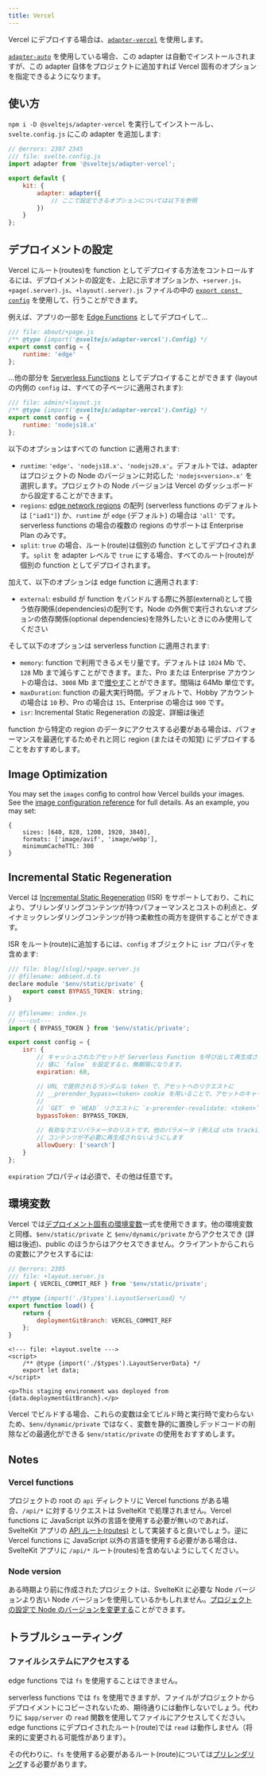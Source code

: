 ```yaml
---
title: Vercel
---
```


Vercel にデプロイする場合は、[`adapter-vercel`](https://github.com/sveltejs/kit/tree/main/packages/adapter-vercel) を使用します。

[`adapter-auto`](adapter-auto) を使用している場合、この adapter は自動でインストールされますが、この adapter 自体をプロジェクトに追加すれば Vercel 固有のオプションを指定できるようになります。

## 使い方 <!--usage-->

`npm i -D @sveltejs/adapter-vercel` を実行してインストールし、`svelte.config.js` にこの adapter を追加します:

```js
// @errors: 2307 2345
/// file: svelte.config.js
import adapter from '@sveltejs/adapter-vercel';

export default {
	kit: {
		adapter: adapter({
			// ここで設定できるオプションについては以下を参照
		})
	}
};
```

## デプロイメントの設定 <!--deployment-configuration-->

Vercel にルート(routes)を function としてデプロイする方法をコントロールするには、デプロイメントの設定を、上記に示すオプションか、`+server.js`、`+page(.server).js`、`+layout(.server).js` ファイルの中の [`export const config`](page-options#config) を使用して、行うことができます。

例えば、アプリの一部を [Edge Functions](https://vercel.com/docs/concepts/functions/edge-functions) としてデプロイして…

```js
/// file: about/+page.js
/** @type {import('@sveltejs/adapter-vercel').Config} */
export const config = {
	runtime: 'edge'
};
```

…他の部分を [Serverless Functions](https://vercel.com/docs/concepts/functions/serverless-functions) としてデプロイすることができます (layout の内側の `config` は、すべての子ページに適用されます):

```js
/// file: admin/+layout.js
/** @type {import('@sveltejs/adapter-vercel').Config} */
export const config = {
	runtime: 'nodejs18.x'
};
```

以下のオプションはすべての function に適用されます:

- `runtime`: `'edge'`、`'nodejs18.x'`、`'nodejs20.x'`。デフォルトでは、adapter はプロジェクトの Node のバージョンに対応した `'nodejs<version>.x'` を選択します。プロジェクトの Node バージョンは Vercel のダッシュボードから設定することができます。
- `regions`: [edge network regions](https://vercel.com/docs/concepts/edge-network/regions) の配列 (serverless functions のデフォルトは `["iad1"]`) か、`runtime` が `edge` (デフォルト) の場合は `'all'` です。serverless functions の場合の複数の regions のサポートは Enterprise Plan のみです。
- `split`: `true` の場合、ルート(route)は個別の function としてデプロイされます。`split` を adapter レベルで `true` にする場合、すべてのルート(route)が個別の function としてデプロイされます。

加えて、以下のオプションは edge function に適用されます:
- `external`: esbuild が function をバンドルする際に外部(external)として扱う依存関係(dependencies)の配列です。Node の外側で実行されないオプションの依存関係(optional dependencies)を除外したいときにのみ使用してください

そして以下のオプションは serverless function に適用されます:
- `memory`: function で利用できるメモリ量です。デフォルトは `1024` Mb で、`128` Mb まで減らすことができます。また、Pro または Enterprise アカウントの場合は、`3008` Mb まで[増やす](https://vercel.com/docs/concepts/limits/overview#serverless-function-memory)ことができます。間隔は 64Mb 単位です。
- `maxDuration`: function の最大実行時間。デフォルトで、Hobby アカウントの場合は `10` 秒、Pro の場合は `15`、Enterprise の場合は `900` です。
- `isr`: Incremental Static Regeneration の設定、詳細は後述

function から特定の region のデータにアクセスする必要がある場合は、パフォーマンスを最適化するためそれと同じ region (またはその知覚) にデプロイすることをおすすめします。

## Image Optimization

You may set the `images` config to control how Vercel builds your images. See the [image configuration reference](https://vercel.com/docs/build-output-api/v3/configuration#images) for full details. As an example, you may set:

```
{
	sizes: [640, 828, 1200, 1920, 3840],
	formats: ['image/avif', 'image/webp'],
	minimumCacheTTL: 300
}
```

## Incremental Static Regeneration

Vercel は [Incremental Static Regeneration](https://vercel.com/docs/concepts/incremental-static-regeneration/overview) (ISR) をサポートしており、これにより、プリレンダリングコンテンツが持つパフォーマンスとコストの利点と、ダイナミックレンダリングコンテンツが持つ柔軟性の両方を提供することができます。

ISR をルート(route)に追加するには、`config` オブジェクトに `isr` プロパティを含めます:

```js
/// file: blog/[slug]/+page.server.js
// @filename: ambient.d.ts
declare module '$env/static/private' {
	export const BYPASS_TOKEN: string;
}

// @filename: index.js
// ---cut---
import { BYPASS_TOKEN } from '$env/static/private';

export const config = {
	isr: {
		// キャッシュされたアセットが Serverless Function を呼び出して再生成されるまでの有効期限 (秒単位)。
		// 値に `false` を設定すると、無期限になります。
		expiration: 60,

		// URL で提供されるランダムな token で、アセットへのリクエストに 
		// __prerender_bypass=<token> cookie を用いることで、アセットのキャッシュされたバージョンを回避することができます。
		//
		// `GET` や `HEAD` リクエストに `x-prerender-revalidate: <token>` を付けると、アセットの再バリデート(re-validated)を強制することができます。
		bypassToken: BYPASS_TOKEN,

		// 有効なクエリパラメータのリストです。他のパラメータ (例えば utm tracking codes) は無視され、
		// コンテンツが不必要に再生成されないようにします
		allowQuery: ['search']
	}
};
```

`expiration` プロパティは必須で、その他は任意です。

## 環境変数 <!--environment-variables-->

Vercel では[デプロイメント固有の環境変数](https://vercel.com/docs/concepts/projects/environment-variables#system-environment-variables)一式を使用できます。他の環境変数と同様、`$env/static/private` と `$env/dynamic/private` からアクセスでき (詳細は後述)、public のほうからはアクセスできません。クライアントからこれらの変数にアクセスするには:

```js
// @errors: 2305
/// file: +layout.server.js
import { VERCEL_COMMIT_REF } from '$env/static/private';

/** @type {import('./$types').LayoutServerLoad} */
export function load() {
	return {
		deploymentGitBranch: VERCEL_COMMIT_REF
	};
}
```

```svelte
<!--- file: +layout.svelte --->
<script>
	/** @type {import('./$types').LayoutServerData} */
	export let data;
</script>

<p>This staging environment was deployed from {data.deploymentGitBranch}.</p>
```

Vercel でビルドする場合、これらの変数は全てビルド時と実行時で変わらないため、`$env/dynamic/private` ではなく、変数を静的に置換しデッドコードの削除などの最適化ができる `$env/static/private` の使用をおすすめします。

## Notes

### Vercel functions

プロジェクトの root の `api` ディレクトリに Vercel functions がある場合、`/api/*` に対するリクエストは SvelteKit で処理されません。Vercel functions に JavaScript 以外の言語を使用する必要が無いのであれば、SvelteKit アプリの [API ルート(routes)](https://kit.svelte.jp/docs/routing#server) として実装すると良いでしょう。逆に Vercel functions に JavaScript 以外の言語を使用する必要がある場合は、SvelteKit アプリに `/api/*` ルート(routes)を含めないようにしてください。

### Node version

ある時期より前に作成されたプロジェクトは、SvelteKit に必要な Node バージョンより古い Node バージョンを使用しているかもしれません。[プロジェクトの設定で Node のバージョンを変更する](https://vercel.com/docs/concepts/functions/serverless-functions/runtimes/node-js#node.js-version)ことができます。

## トラブルシューティング <!--troubleshooting-->

### ファイルシステムにアクセスする <!--accessing-the-file-system-->

edge functions では `fs` を使用することはできません。

serverless functions では `fs` を使用できますが、ファイルがプロジェクトからデプロイメントにコピーされないため、期待通りには動作しないでしょう。代わりに `$app/server` の `read` 関数を使用してファイルにアクセスしてください。edge functions にデプロイされたルート(route)では `read` は動作しません（将来的に変更される可能性があります）。

その代わりに、`fs` を使用する必要があるルート(route)については[プリレンダリング](https://kit.svelte.jp/docs/page-options#prerender)する必要があります。
